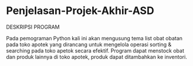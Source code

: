 # Penjelasan-Projek-Akhir-ASD


DESKRIPSI PROGRAM


Pada pemograman Python kali ini akan mengusung tema list obat obatan pada toko apotek yang dirancang untuk mengelola operasi sorting & searching pada toko apetok secara efektif. Program dapat menstock obat dan produk lainnya di toko apotek, produk dapat ditambahkan ke inventori.
